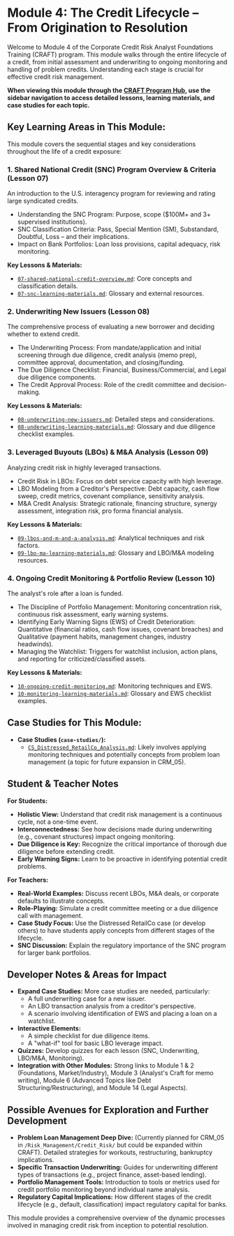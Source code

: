 # Module 4: The Credit Lifecycle – From Origination to Resolution

Welcome to Module 4 of the Corporate Credit Risk Analyst Foundations Training (CRAFT) program. This module walks through the entire lifecycle of a credit, from initial assessment and underwriting to ongoing monitoring and handling of problem credits. Understanding each stage is crucial for effective credit risk management.

**When viewing this module through the [CRAFT Program Hub](../../index.html), use the sidebar navigation to access detailed lessons, learning materials, and case studies for each topic.**

## Key Learning Areas in This Module:

This module covers the sequential stages and key considerations throughout the life of a credit exposure:

### 1. Shared National Credit (SNC) Program Overview & Criteria (Lesson 07)
An introduction to the U.S. interagency program for reviewing and rating large syndicated credits.
*   Understanding the SNC Program: Purpose, scope ($100M+ and 3+ supervised institutions).
*   SNC Classification Criteria: Pass, Special Mention (SM), Substandard, Doubtful, Loss – and their implications.
*   Impact on Bank Portfolios: Loan loss provisions, capital adequacy, risk monitoring.

**Key Lessons & Materials:**
*   [`07-shared-national-credit-overview.md`](./07-shared-national-credit-overview.md): Core concepts and classification details.
*   [`07-snc-learning-materials.md`](./07-snc-learning-materials.md): Glossary and external resources.

### 2. Underwriting New Issuers (Lesson 08)
The comprehensive process of evaluating a new borrower and deciding whether to extend credit.
*   The Underwriting Process: From mandate/application and initial screening through due diligence, credit analysis (memo prep), committee approval, documentation, and closing/funding.
*   The Due Diligence Checklist: Financial, Business/Commercial, and Legal due diligence components.
*   The Credit Approval Process: Role of the credit committee and decision-making.

**Key Lessons & Materials:**
*   [`08-underwriting-new-issuers.md`](./08-underwriting-new-issuers.md): Detailed steps and considerations.
*   [`08-underwriting-learning-materials.md`](./08-underwriting-learning-materials.md): Glossary and due diligence checklist examples.

### 3. Leveraged Buyouts (LBOs) & M&A Analysis (Lesson 09)
Analyzing credit risk in highly leveraged transactions.
*   Credit Risk in LBOs: Focus on debt service capacity with high leverage.
*   LBO Modeling from a Creditor's Perspective: Debt capacity, cash flow sweep, credit metrics, covenant compliance, sensitivity analysis.
*   M&A Credit Analysis: Strategic rationale, financing structure, synergy assessment, integration risk, pro forma financial analysis.

**Key Lessons & Materials:**
*   [`09-lbos-and-m-and-a-analysis.md`](./09-lbos-and-m-and-a-analysis.md): Analytical techniques and risk factors.
*   [`09-lbo-ma-learning-materials.md`](./09-lbo-ma-learning-materials.md): Glossary and LBO/M&A modeling resources.

### 4. Ongoing Credit Monitoring & Portfolio Review (Lesson 10)
The analyst's role after a loan is funded.
*   The Discipline of Portfolio Management: Monitoring concentration risk, continuous risk assessment, early warning systems.
*   Identifying Early Warning Signs (EWS) of Credit Deterioration: Quantitative (financial ratios, cash flow issues, covenant breaches) and Qualitative (payment habits, management changes, industry headwinds).
*   Managing the Watchlist: Triggers for watchlist inclusion, action plans, and reporting for criticized/classified assets.

**Key Lessons & Materials:**
*   [`10-ongoing-credit-monitoring.md`](./10-ongoing-credit-monitoring.md): Monitoring techniques and EWS.
*   [`10-monitoring-learning-materials.md`](./10-monitoring-learning-materials.md): Glossary and EWS checklist examples.

## Case Studies for This Module:

*   **Case Studies (`case-studies/`):**
    *   [`CS_Distressed_RetailCo_Analysis.md`](./case-studies/CS_Distressed_RetailCo_Analysis.md): Likely involves applying monitoring techniques and potentially concepts from problem loan management (a topic for future expansion in CRM_05).

<!-- Machine-readable indexing comment -->
<!-- Index: CRAFT Module 04; Topics: Credit Lifecycle, SNC, Underwriting, Due Diligence, LBO Analysis, M&A Credit, Credit Monitoring, Early Warning Signs, Watchlist Management -->

## Student & Teacher Notes

**For Students:**
*   **Holistic View:** Understand that credit risk management is a continuous cycle, not a one-time event.
*   **Interconnectedness:** See how decisions made during underwriting (e.g., covenant structures) impact ongoing monitoring.
*   **Due Diligence is Key:** Recognize the critical importance of thorough due diligence before extending credit.
*   **Early Warning Signs:** Learn to be proactive in identifying potential credit problems.

**For Teachers:**
*   **Real-World Examples:** Discuss recent LBOs, M&A deals, or corporate defaults to illustrate concepts.
*   **Role-Playing:** Simulate a credit committee meeting or a due diligence call with management.
*   **Case Study Focus:** Use the Distressed RetailCo case (or develop others) to have students apply concepts from different stages of the lifecycle.
*   **SNC Discussion:** Explain the regulatory importance of the SNC program for larger bank portfolios.

## Developer Notes & Areas for Impact

*   **Expand Case Studies:** More case studies are needed, particularly:
    *   A full underwriting case for a new issuer.
    *   An LBO transaction analysis from a creditor's perspective.
    *   A scenario involving identification of EWS and placing a loan on a watchlist.
*   **Interactive Elements:**
    *   A simple checklist for due diligence items.
    *   A "what-if" tool for basic LBO leverage impact.
*   **Quizzes:** Develop quizzes for each lesson (SNC, Underwriting, LBO/M&A, Monitoring).
*   **Integration with Other Modules:** Strong links to Module 1 & 2 (Foundations, Market/Industry), Module 3 (Analyst's Craft for memo writing), Module 6 (Advanced Topics like Debt Structuring/Restructuring), and Module 14 (Legal Aspects).

## Possible Avenues for Exploration and Further Development

*   **Problem Loan Management Deep Dive:** (Currently planned for CRM_05 in `/Risk_Management/Credit_Risk/` but could be expanded within CRAFT). Detailed strategies for workouts, restructuring, bankruptcy implications.
*   **Specific Transaction Underwriting:** Guides for underwriting different types of transactions (e.g., project finance, asset-based lending).
*   **Portfolio Management Tools:** Introduction to tools or metrics used for credit portfolio monitoring beyond individual name analysis.
*   **Regulatory Capital Implications:** How different stages of the credit lifecycle (e.g., default, classification) impact regulatory capital for banks.

This module provides a comprehensive overview of the dynamic processes involved in managing credit risk from inception to potential resolution.
